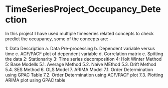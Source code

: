 # TimeSeriesProject_Occupancy_Detection

In this project I have used multiple timeseries related concepts to check predict the occupancy, some of the concepts are: -

1: Data Description	
	a. Data Pre-processing
	b. Dependent variable versus time
	c. ACF/PACF plot of dependent variable
	d. Correlation matrix
	e. Spitting the data
2: Stationarity
3: Time series decomposition
4: Holt Winter Method
5: Base Modells
  5.1. Average Method
  5.2. Naïve MEthod
  5.3. Drift Method
  5.4. SES Method
6. OLS Model
7. ARIMA Model
  7.1. Order Determination using GPAC Table
  7.2. Order Determination using ACF/PACF plot
  7.3. Plotting ARIMA plot using GPAC table
